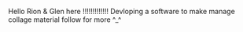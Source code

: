 Hello Rion & Glen here !!!!!!!!!!!!!
Devloping a software to make manage collage material follow for more ^_^

